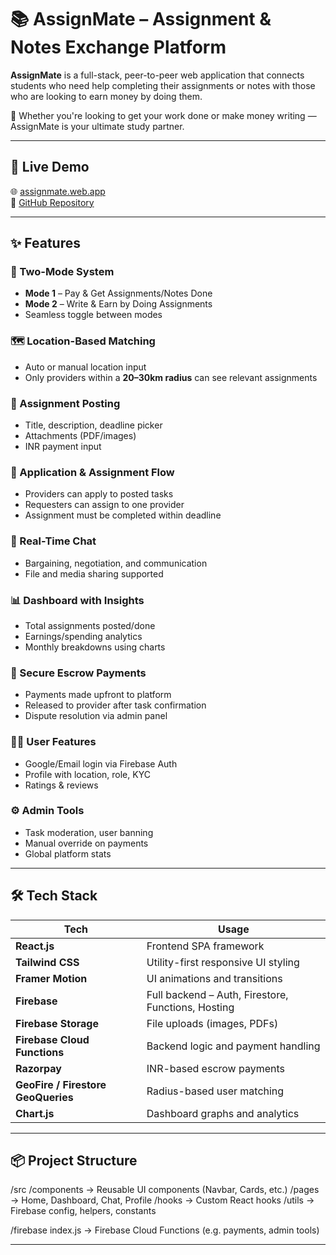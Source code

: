 # 📚 AssignMate – Assignment & Notes Exchange Platform

**AssignMate** is a full-stack, peer-to-peer web application that connects students who need help completing their assignments or notes with those who are looking to earn money by doing them.

🧠 Whether you're looking to get your work done or make money writing — AssignMate is your ultimate study partner.

---

## 🚀 Live Demo

🌐 [assignmate.web.app](https://assignmate.web.app)  
🔗 [GitHub Repository](https://github.com/sourav0006/AssignMate.git)

---

## ✨ Features

### 👥 Two-Mode System
- **Mode 1** – Pay & Get Assignments/Notes Done  
- **Mode 2** – Write & Earn by Doing Assignments  
- Seamless toggle between modes

### 🗺️ Location-Based Matching
- Auto or manual location input
- Only providers within a **20–30km radius** can see relevant assignments

### 📝 Assignment Posting
- Title, description, deadline picker
- Attachments (PDF/images)
- INR payment input

### 📩 Application & Assignment Flow
- Providers can apply to posted tasks
- Requesters can assign to one provider
- Assignment must be completed within deadline

### 💬 Real-Time Chat
- Bargaining, negotiation, and communication
- File and media sharing supported

### 📊 Dashboard with Insights
- Total assignments posted/done
- Earnings/spending analytics
- Monthly breakdowns using charts

### 💸 Secure Escrow Payments
- Payments made upfront to platform
- Released to provider after task confirmation
- Dispute resolution via admin panel

### 🧑‍💼 User Features
- Google/Email login via Firebase Auth
- Profile with location, role, KYC
- Ratings & reviews

### ⚙️ Admin Tools
- Task moderation, user banning
- Manual override on payments
- Global platform stats

---

## 🛠️ Tech Stack

| Tech | Usage |
|------|-------|
| **React.js** | Frontend SPA framework |
| **Tailwind CSS** | Utility-first responsive UI styling |
| **Framer Motion** | UI animations and transitions |
| **Firebase** | Full backend – Auth, Firestore, Functions, Hosting |
| **Firebase Storage** | File uploads (images, PDFs) |
| **Firebase Cloud Functions** | Backend logic and payment handling |
| **Razorpay** | INR-based escrow payments |
| **GeoFire / Firestore GeoQueries** | Radius-based user matching |
| **Chart.js** | Dashboard graphs and analytics |

---

## 📦 Project Structure

/src
  /components       → Reusable UI components (Navbar, Cards, etc.)
  /pages            → Home, Dashboard, Chat, Profile
  /hooks            → Custom React hooks
  /utils            → Firebase config, helpers, constants

/firebase
  index.js          → Firebase Cloud Functions (e.g. payments, admin tools)

---
